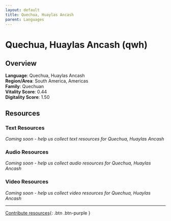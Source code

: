 ```yaml
---
layout: default
title: Quechua, Huaylas Ancash
parent: Languages
---
```


# Quechua, Huaylas Ancash (qwh)

## Overview

**Language**: Quechua, Huaylas Ancash  
**Region/Area**: South America, Americas  
**Family**: Quechuan  
**Vitality Score**: 0.44  
**Digitality Score**: 1.50  

## Resources

### Text Resources
*Coming soon - help us collect text resources for Quechua, Huaylas Ancash*

### Audio Resources
*Coming soon - help us collect audio resources for Quechua, Huaylas Ancash*

### Video Resources
*Coming soon - help us collect video resources for Quechua, Huaylas Ancash*

---

[Contribute resources](https://fairtrain.github.io/){: .btn .btn-purple }

